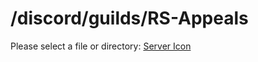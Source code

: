# /discord/guilds/RS-Appeals
Please select a file or directory:
[Server Icon](https://github.com/Reper2/Downloadable-Files/blob/master/Discord/Guilds/RS%20Appeals/RS-Appeals_serverIcon_001.png)
